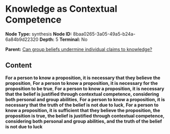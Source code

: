 # Knowledge as Contextual Competence

**Node Type:** synthesis
**Node ID:** 8baa0265-3a05-49a5-b24a-6a84b9d22320
**Depth:** 5
**Terminal:** No

**Parent:** [Can group beliefs undermine individual claims to knowledge?](can-group-beliefs-undermine-individual-claims-to-knowledge-antithesis-0007ff0a-1e45-4d42-b2dc-3df27469ba01.md)

## Content

**For a person to know a proposition, it is necessary that they believe the proposition**, **For a person to know a proposition, it is necessary for the proposition to be true**, **For a person to know a proposition, it is necessary that the belief is justified through contextual competence, considering both personal and group abilities**, **For a person to know a proposition, it is necessary that the truth of the belief is not due to luck**, **For a person to know a proposition, it is sufficient that they believe the proposition, the proposition is true, the belief is justified through contextual competence, considering both personal and group abilities, and the truth of the belief is not due to luck**
